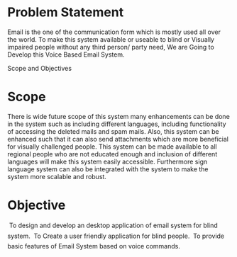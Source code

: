# **Problem Statement**
Email is the one of the communication form which is mostly used all over the world. To make this system available or useable to blind or Visually impaired people without any third person/ party need, We are Going to Develop this Voice Based Email System.

Scope and Objectives
# Scope
There is wide future scope of this system many enhancements can be done in the system such as including different languages, including functionality of accessing the deleted mails and spam mails. Also, this system can be enhanced such that it can also send attachments which are more beneficial for visually challenged people. This system can be made available to all regional people who are not educated enough and inclusion of different languages will make this system easily accessible. Furthermore sign language system can also be integrated with the system to make the system more scalable and robust.
# Objective
 To design and develop an desktop application of email system for blind system.
 To Create a user friendly application for blind people.
 To provide basic features of Email System based on voice commands.
